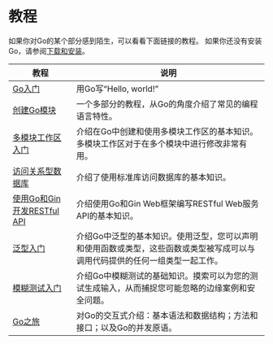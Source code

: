 # 教程

如果你对Go的某个部分感到陌生，可以看看下面链接的教程。
如果你还没有安装Go，请参阅[下载和安装](入门/下载和安装Go.md "下载和安装Go")。

|教程|说明|
|---|---|
|[Go入门](入门/教程：Go入门.md)|用Go写“Hello, world!”|
|[创建Go模块](入门/教程：创建Go模块.md)|一个多部分的教程，从Go的角度介绍了常见的编程语言特性。|
|[多模块工作区入门](入门/教程：多模块工作区入门.md)|介绍在Go中创建和使用多模块工作区的基本知识。多模块工作区对于在多个模块中进行修改非常有用。|
|[访问关系型数据库](使用和理解Go/访问数据库/教程：访问关系型数据库.md)|介绍了使用标准库访问数据库的基本知识。|
|[使用Go和Gin开发RESTful API](入门/教程：用Go和Gin开发RESTful_API.md)|介绍使用Go和Gin Web框架编写RESTful Web服务API的基本知识。|
|[泛型入门](入门/教程：泛型入门.md)|介绍Go中泛型的基本知识。使用泛型，您可以声明和使用函数或类型，这些函数或类型被写成可以与调用代码提供的任何一组类型一起工作。|
|[模糊测试入门](入门/教程：模糊测试入门.md)|介绍Go中模糊测试的基础知识。摸索可以为您的测试生成输入，从而捕捉您可能忽略的边缘案例和安全问题。|
|[Go之旅](入门/教程：Go之旅.md)|对Go的交互式介绍：基本语法和数据结构；方法和接口；以及Go的并发原语。|
